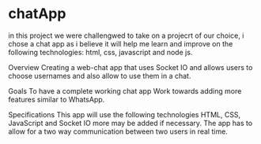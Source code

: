 # chatApp

in this project we were challengwed to take on a projecrt of our choice, i chose a chat app as i believe it will help me learn and improve on the following technologies: html, css, javascript and node js. 


Overview
Creating a web-chat app that uses Socket IO and allows users to choose usernames and also allow to use them in a chat. 

Goals
To have a complete working chat app
Work towards adding more features similar to WhatsApp.

Specifications
This app will use the following technologies HTML, CSS, JavaScript and Socket IO more may be added if necessary. The app has to allow for a two way communication between two users in real time. 
